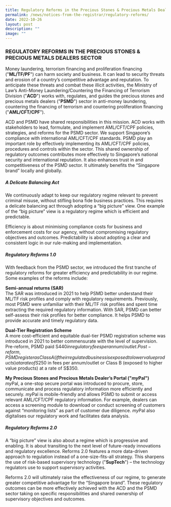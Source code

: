 ```yaml
---
title: Regulatory Reforms in the Precious Stones & Precious Metals Dealers Sector
permalink: /news/notices-from-the-registrar/regulatory-reforms/
date: 2022-10-26
layout: post
description: ""
image: ""
---
```


### **REGULATORY REFORMS IN THE PRECIOUS STONES & PRECIOUS METALS DEALERS SECTOR**


Money laundering, terrorism financing and proliferation financing ("**ML/TF/PF**") can harm society and business. It can lead to security threats and erosion of a country’s competitive advantage and reputation. To anticipate these threats and combat these illicit activities, the Ministry of Law’s Anti-Money Laundering/Countering the Financing of Terrorism Division ("**ACD**") works with, regulates, and guides the precious stones and precious metals dealers ("**PSMD**") sector in anti-money laundering, countering the financing of terrorism and countering proliferation financing ("**AML/CFT/CPF**"). 

ACD and PSMD have shared responsibilities in this mission. ACD works with stakeholders to lead, formulate, and implement AML/CFT/CPF policies, strategies, and reforms for the PSMD sector. We support Singapore’s compliance with international AML/CFT/CPF standards. PSMD play an important role by effectively implementing its AML/CFT/CPF policies, procedures and controls within the sector. This shared ownership of regulatory outcomes contributes more effectively to Singapore’s national security and international reputation. It also enhances trust in and competitiveness of the PSMD sector. It ultimately benefits the “Singapore brand” locally and globally.

##### **A Delicate Balancing Act** 
We continuously adapt to keep our regulatory regime relevant to prevent criminal misuse, without stifling bona fide business practices. This requires a delicate balancing act through adopting a “big picture” view. One example of the “big picture” view is a regulatory regime which is efficient and predictable. 

Efficiency is about minimising compliance costs for business and enforcement costs for our agency, without compromising regulatory objectives and outcomes. Predictability is about adopting a clear and consistent logic in our rule-making and implementation.

##### **Regulatory Reforms 1.0**
With feedback from the PSMD sector, we introduced the first tranche of regulatory reforms for greater efficiency and predictability in our regime. Some examples of the reforms include:

**Semi-annual returns (SAR)**
<br>The SAR was introduced in 2021 to help PSMD better understand their ML/TF risk profiles and comply with regulatory requirements. Previously, most PSMD were unfamiliar with their ML/TF risk profiles and spent time extracting the required regulatory information. With SAR, PSMD can better self-assess their risk profiles for better compliance. It helps PSMD to provide accurate and timely regulatory data.

**Dual-Tier Registration Scheme**
<br>A more cost-efficient and equitable dual-tier PSMD registration scheme was introduced in 2021 to better commensurate with the level of supervision. Pre-reform, PSMD paid S$440 in regulatory fees per annum/outlet. Post-reform, PSMD register as Class A (if their regulated business is exposed to lower value products) at a rate of S$250 in fees per annum/outlet or Class B (exposed to higher value products) at a rate of S$350.

**My Precious Stones and Precious Metals Dealer’s Portal ("*my*Pal")**
<br>*my*Pal, a one-stop secure portal was introduced to procure, store, communicate and process regulatory information more efficiently and securely. *my*Pal is mobile-friendly and allows PSMD to submit or access relevant AML/CFT/CPF regulatory information. For example, dealers can access a screening module to download or conduct screening of customers against “monitoring lists” as part of customer due diligence. *my*Pal also digitalises our regulatory work and facilitates data analysis.

##### **Regulatory Reforms 2.0**

A “big picture” view is also about a regime which is progressive and enabling. It is about transiting to the next level of future-ready innovations and regulatory excellence. Reforms 2.0 features a more data-driven approach to regulation instead of a one-size-fits-all strategy. This sharpens the use of risk-based supervisory technology ("**SupTech**") – the technology regulators use to support supervisory activities. 

Reforms 2.0 will ultimately raise the effectiveness of our regime, to generate greater competitive advantage for the “Singapore brand”. These regulatory outcomes can be more effectively achieved with the ACD and the PSMD sector taking on specific responsibilities and shared ownership of supervisory objectives and outcomes.